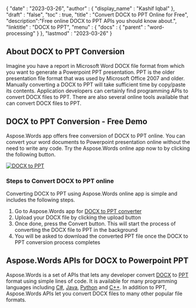 {
  "date" : "2023-03-26",
  "author" : {
    "display_name" : "Kashif Iqbal"
  },
  "draft" : "false",
  "toc" : true,
  "title" : "Convert DOCX to PPT Online for Free",
  "description":"Free online DOCX to PPT APIs you should know about.",
  "linktitle" : "DOCX to PPT",
  "menu" : {
    "docs" : {
      "parent" : "word-processing"
    }
  },
  "lastmod" : "2023-03-26"
}

## About DOCX to PPT Conversion

Imagine you have a report in Microsoft Word DOCX file format from which you want to generate a Powerpoint PPT presentation. PPT is the older presentation file format that was used by Microsoft Office 2007 and older. Manually converting a DOCX to PPT will take sufficient time  by copy/paste its contents. Application developers can certainly find programming APIs to convert DOCX files to PPT. There are also several online tools available that can convert DOCX files to PPT.

## DOCX to PPT Conversion - Free Demo

Aspose.Words app offers free conversion of DOCX to PPT online. You can convert your word documents to Powerpoint presentation online without the need to write any code. Try the Aspose.Words online app now to by clicking the following button.

[![DOCX to PPT](../docx-to-ppt.png?width=120px&height=60px)](https://products.aspose.app/words/conversion/docx-to-ppt)

### Steps to Convert DOCX to PPT online

Converting DOCX to PPT using Aspose.Words online app is simple and includes the following steps.

1. Go to Aspose.Words app for [DOCX to PPT converter](https://products.aspose.app/words/conversion/docx-to-ppt)
1. Upload your DOCX file by clicking the upload button
1. Once done, press the Convert button. This will start the process of converting the DOCX file to PPT in the background
1. You will be asked to download the converted PPT file once the DOCX to PPT conversion process completes


## Aspose.Words APIs for DOCX to Powerpoint PPT

Aspose.Words is a set of APIs that lets any developer convert [DOCX](/word-processing/docx/) to [PPT](/presentation/ppt/) format using simple lines of code. It is available for many programming languages including [C#](/programming/cs/), [Java](/programming/java/), [Python](/programming/py/) and [C++](/programming/cpp/). In addition to PPT, Aspose.Words APIs let you convert DOCX files to many other popular file formats.

